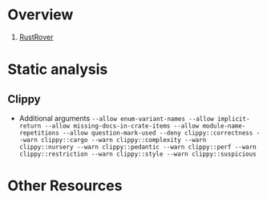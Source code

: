 # Overview

1. [RustRover](https://www.jetbrains.com/rust/)


# Static analysis

## Clippy
- Additional arguments `--allow enum-variant-names --allow implicit-return --allow missing-docs-in-crate-items --allow module-name-repetitions --allow question-mark-used --deny clippy::correctness --warn clippy::cargo --warn clippy::complexity --warn clippy::nursery --warn clippy::pedantic --warn clippy::perf --warn clippy::restriction --warn clippy::style --warn clippy::suspicious`


# Other Resources
